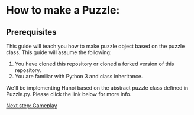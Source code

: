 # How to make a Puzzle:
## Prerequisites 
This guide will teach you how to make puzzle object based on the puzzle class. This guide will assume the following:
1. You have cloned this repository or cloned a forked version of this repository.
2. You are familiar with Python 3 and class inheritance.

We'll be implementing Hanoi based on the abstract puzzle class defined in Puzzle.py. Please click the link below for more info.

[Next step: Gameplay]()
